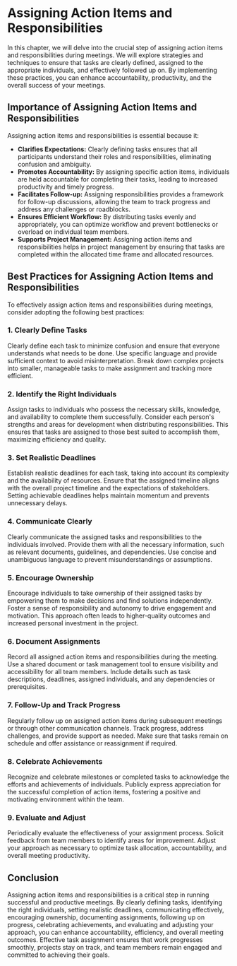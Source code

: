 Assigning Action Items and Responsibilities
======================================================

In this chapter, we will delve into the crucial step of assigning action items and responsibilities during meetings. We will explore strategies and techniques to ensure that tasks are clearly defined, assigned to the appropriate individuals, and effectively followed up on. By implementing these practices, you can enhance accountability, productivity, and the overall success of your meetings.

Importance of Assigning Action Items and Responsibilities
---------------------------------------------------------

Assigning action items and responsibilities is essential because it:

* **Clarifies Expectations:** Clearly defining tasks ensures that all participants understand their roles and responsibilities, eliminating confusion and ambiguity.
* **Promotes Accountability:** By assigning specific action items, individuals are held accountable for completing their tasks, leading to increased productivity and timely progress.
* **Facilitates Follow-up:** Assigning responsibilities provides a framework for follow-up discussions, allowing the team to track progress and address any challenges or roadblocks.
* **Ensures Efficient Workflow:** By distributing tasks evenly and appropriately, you can optimize workflow and prevent bottlenecks or overload on individual team members.
* **Supports Project Management:** Assigning action items and responsibilities helps in project management by ensuring that tasks are completed within the allocated time frame and allocated resources.

Best Practices for Assigning Action Items and Responsibilities
--------------------------------------------------------------

To effectively assign action items and responsibilities during meetings, consider adopting the following best practices:

### 1. Clearly Define Tasks

Clearly define each task to minimize confusion and ensure that everyone understands what needs to be done. Use specific language and provide sufficient context to avoid misinterpretation. Break down complex projects into smaller, manageable tasks to make assignment and tracking more efficient.

### 2. Identify the Right Individuals

Assign tasks to individuals who possess the necessary skills, knowledge, and availability to complete them successfully. Consider each person's strengths and areas for development when distributing responsibilities. This ensures that tasks are assigned to those best suited to accomplish them, maximizing efficiency and quality.

### 3. Set Realistic Deadlines

Establish realistic deadlines for each task, taking into account its complexity and the availability of resources. Ensure that the assigned timeline aligns with the overall project timeline and the expectations of stakeholders. Setting achievable deadlines helps maintain momentum and prevents unnecessary delays.

### 4. Communicate Clearly

Clearly communicate the assigned tasks and responsibilities to the individuals involved. Provide them with all the necessary information, such as relevant documents, guidelines, and dependencies. Use concise and unambiguous language to prevent misunderstandings or assumptions.

### 5. Encourage Ownership

Encourage individuals to take ownership of their assigned tasks by empowering them to make decisions and find solutions independently. Foster a sense of responsibility and autonomy to drive engagement and motivation. This approach often leads to higher-quality outcomes and increased personal investment in the project.

### 6. Document Assignments

Record all assigned action items and responsibilities during the meeting. Use a shared document or task management tool to ensure visibility and accessibility for all team members. Include details such as task descriptions, deadlines, assigned individuals, and any dependencies or prerequisites.

### 7. Follow-Up and Track Progress

Regularly follow up on assigned action items during subsequent meetings or through other communication channels. Track progress, address challenges, and provide support as needed. Make sure that tasks remain on schedule and offer assistance or reassignment if required.

### 8. Celebrate Achievements

Recognize and celebrate milestones or completed tasks to acknowledge the efforts and achievements of individuals. Publicly express appreciation for the successful completion of action items, fostering a positive and motivating environment within the team.

### 9. Evaluate and Adjust

Periodically evaluate the effectiveness of your assignment process. Solicit feedback from team members to identify areas for improvement. Adjust your approach as necessary to optimize task allocation, accountability, and overall meeting productivity.

Conclusion
----------

Assigning action items and responsibilities is a critical step in running successful and productive meetings. By clearly defining tasks, identifying the right individuals, setting realistic deadlines, communicating effectively, encouraging ownership, documenting assignments, following up on progress, celebrating achievements, and evaluating and adjusting your approach, you can enhance accountability, efficiency, and overall meeting outcomes. Effective task assignment ensures that work progresses smoothly, projects stay on track, and team members remain engaged and committed to achieving their goals.
